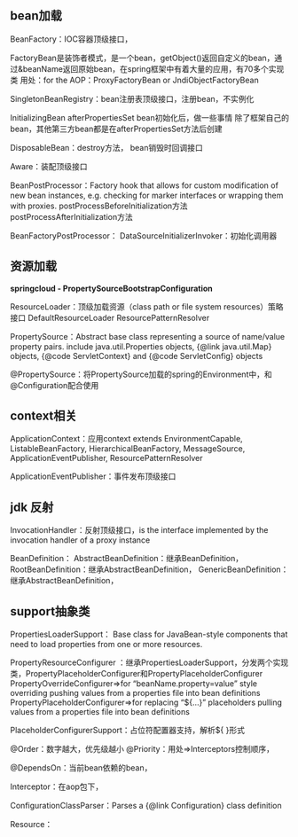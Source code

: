## bean加载

BeanFactory：IOC容器顶级接口，

FactoryBean是装饰者模式，是一个bean，getObject()返回自定义的bean，通过&beanName返回原始bean，在spring框架中有着大量的应用，有70多个实现类
用处：for the AOP：ProxyFactoryBean
or JndiObjectFactoryBean

SingletonBeanRegistry：bean注册表顶级接口，注册bean，不实例化

InitializingBean afterPropertiesSet bean初始化后，做一些事情
除了框架自己的bean，其他第三方bean都是在afterPropertiesSet方法后创建

DisposableBean：destroy方法， bean销毁时回调接口



Aware：装配顶级接口

BeanPostProcessor：Factory hook that allows for custom modification of new bean instances, e.g. checking for marker interfaces or wrapping them with proxies.
postProcessBeforeInitialization方法
postProcessAfterInitialization方法

BeanFactoryPostProcessor：
DataSourceInitializerInvoker：初始化调用器



## 资源加载

**springcloud - PropertySourceBootstrapConfiguration**



ResourceLoader：顶级加载资源（class path or file system resources）策略接口
DefaultResourceLoader
ResourcePatternResolver

PropertySource：Abstract base class representing a source of name/value property pairs.
include java.util.Properties objects, {@link java.util.Map} objects, {@code ServletContext} and {@code ServletConfig} objects



@PropertySource：将PropertySource加载的spring的Environment中，和@Configuration配合使用



## context相关

ApplicationContext：应用context
extends EnvironmentCapable, ListableBeanFactory, HierarchicalBeanFactory,
MessageSource, ApplicationEventPublisher, ResourcePatternResolver

ApplicationEventPublisher：事件发布顶级接口



## jdk 反射

InvocationHandler：反射顶级接口，is the interface implemented by the invocation handler of a proxy instance

BeanDefinition：
AbstractBeanDefinition：继承BeanDefinition，
RootBeanDefinition：继承AbstractBeanDefinition，
GenericBeanDefinition：继承AbstractBeanDefinition，



## support抽象类

PropertiesLoaderSupport： Base class for JavaBean-style components that need to load properties from one or more resources.

PropertyResourceConfigurer ：继承PropertiesLoaderSupport，分发两个实现类，PropertyPlaceholderConfigurer和PropertyPlaceholderConfigurer
PropertyOverrideConfigurer=>for “beanName.property=value” style overriding pushing values from a properties file into bean definitions
PropertyPlaceholderConfigurer=>for replacing “${…}” placeholders pulling values from a properties file into bean definitions

PlaceholderConfigurerSupport：占位符配置器支持，解析${ }形式

@Order：数字越大，优先级越小
@Priority：用处=>Interceptors控制顺序，

@DependsOn：当前bean依赖的bean，

Interceptor：在aop包下，

ConfigurationClassParser：Parses a {@link Configuration} class definition

Resource：